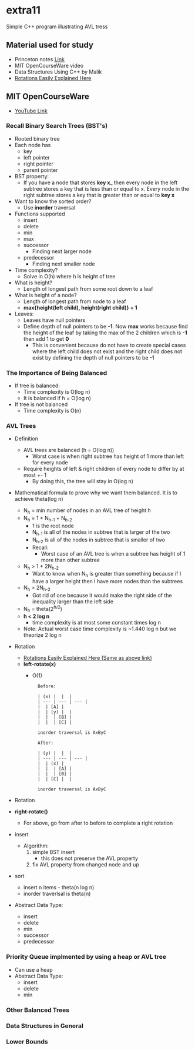 # extra11
Simple C++ program illustrating AVL tress

## Material used for study
* Princeton notes [Link](http://www.cs.princeton.edu/courses/archive/spr11/cos423/Lectures/BalancedSearchTreesFinal.pdf)
* MIT OpenCourseWare video
* Data Structures Using C++ by Malik
* [Rotations Easily Explained Here](https://www.youtube.com/watch?v=rbg7Qf8GkQ4&t=196s)


## MIT OpenCourseWare
* [YouTube Link](https://youtu.be/FNeL18KsWPc)

### Recall Binary Search Trees (BST's)
* Rooted binary tree
* Each node has
    * key
    * left pointer
    * right pointer
    * parent pointer
* BST property:
    * If you have a node that stores __key x___ then every node in the left subtree stores a key that is less than or equal to x. Every node in the right subtree stores a key that is greater than or equal to __key x__
* Want to know the sorted order?
    * Use __inorder__ traversal
* Functions supported
	* insert
	* delete
	* min
	* max
	* successor
		* Finding next larger node
	* predecessor
		* Finding next smaller node
* Time complexity?
	* Solve in O(h) where h is height of tree		
* What is height?
	* Length of longest path from some root down to a leaf
* What is height of a node?
	* Length of longest path from node to a leaf
	* __max{height(left child), height(right child)} + 1__
* Leaves:
	* Leaves have null pointers
	* Define depth of null pointers to be __-1__. Now __max__ works because find the height of the leaf by taking the max of the 2 children which is __-1__ then add 1 to get __0__
		* This is convenient because do not have to create special cases where the left child does not exist and the right child does not exist by defining the depth of null pointers to be -1

### The Importance of Being Balanced
* If tree is balanced:
	* Time complexity is O(log n)
	* It is balanced if h = O(log n)
* If tree is not balanced
	* Time complexity is O(n)

### AVL Trees
* Definition
	* AVL trees are balanced (h = O(log n))
		* Worst case is when right subtree has height of 1 more than left for every node
	* Require heights of left & right children of every node to differ by at most +- 1
		* By doing this, the tree will stay in O(log n)
* Mathematical formula to prove why we want them balanced. It is to achieve theta(log n)
	* N<sub>h</sub> = min number of nodes in an AVL tree of height h
	* N<sub>h</sub> = 1 + N<sub>h-1</sub> + N<sub>h-2</sub>
		* 1 is the root node
		* N<sub>h-1</sub> is all of the nodes in subtree that is larger of the two
		* N<sub>h-2</sub> is all of the nodes in subtree that is smaller of two
		* Recall:
			* Worst case of an AVL tree is when a subtree has height of 1 more than other subtree
	* N<sub>h</sub> > 1 + 2N<sub>h-2</sub>
		* Want to know when N<sub>h</sub> is greater than something because if I have a larger height then I have more nodes than the subtrees
	* N<sub>h</sub> > 2N<sub>h-2</sub>
		* Got rid of one because it would make the right side of the inequality larger than the left side
	* N<sub>h</sub> = theta(2<sup>h/2</sup>)
	* __h < 2 log n__
		* time complexity is at most some constant times log n
	* Note: Actual worst case time complexity is ~1.440 log n but we theorize 2 log n

* Rotation
	* [Rotations Easily Explained Here (Same as above link)](https://www.youtube.com/watch?v=rbg7Qf8GkQ4&t=196s)
	* __left-rotate(x)__
		* O(1)

				Before:

				| (x) |  |	|
				| --- | --- | --- |
				|  | [A] |
				|  | (y) |	|
				|  |  | [B]	|
				|  |  | [C]	|

				inorder traversal is AxByC

				After:

				| (y) |  |	|
				| --- | --- | --- |
				|  | (x) |
				|  |  | [A]	|
				|  |  | [B]	|
				|  | [C] |	|

				inorder traversal is AxByC
 
* Rotation
* __right-rotate()__
	* For above, go from after to before to complete a right rotation


* insert
	* Algorithm:
		1. simple BST insert
			* this does not preserve the AVL property
		2. fix AVL property from changed node and up
* sort
	* insert n items - theta(n log n)
	* inorder traverlsal is theta(n)
* Abstract Data Type:
	* insert
	* delete
	* min
	* successor
	* predecessor

### Priority Queue implmented by using a heap or AVL tree
* Can use a heap
* Abstract Data Type:
	* insert
	* delete
	* min

### Other Balanced Trees

### Data Structures in General

### Lower Bounds
